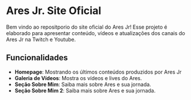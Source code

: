 # Ares Jr. Site Oficial

Bem vindo ao repositporio do site oficial do Ares Jr! Esse projeto é elaborado para apresentar conteúdo, vídeos e atualizações dos canais do Ares Jr na Twitch e Youtube.

## Funcionalidades

- **Homepage**: Mostrando os últimos conteúdos produzidos por Ares Jr
- **Galeria de Vídeos**: Mostra os vídeos e lives do Ares.
- **Seção Sobre Mim**: Saiba mais sobre Ares e sua jornada.
- **Seção Sobre Mim 2**: Saiba mais sobre Ares e sua jornada.
